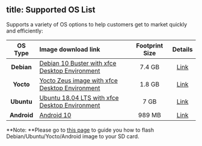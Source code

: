 title: Supported OS List
---

Supports a variety of OS options to help customers get to market quickly and efficiently:

|   OS Type   | Image download link                                          | Footprint Size |                           Details                            |
| :---------: | :----------------------------------------------------------- | :------------: | :----------------------------------------------------------: |
| **Debian**  | [Debian 10 Buster with xfce Desktop Environment ](https://hq0epm0west0us0storage.blob.core.windows.net/public/SMARC/LEC-PX30/Images/Debian/LEC-PX30-IPi-SMARC-Debian-10-xfce-2v6-20200924.zip) |     7.4 GB     | [Link](https://docs.ipi.wiki/smarc-ipi/ipi-smarc-px30/DebianImages.html) |
|  **Yocto**  | [Yocto Zeus image with xfce Desktop Environment](https://hq0epm0west0us0storage.blob.core.windows.net/public/SMARC/LEC-PX30/Images/Yocto/LEC-PX30-IPi-SMARC_Yocto-Zeus-v2.4_SD_20200909.zip) |     1.8 GB     | [Link](https://docs.ipi.wiki/smarc-ipi/ipi-smarc-px30/YoctoImages.html) |
| **Ubuntu**  | [Ubuntu 18.04 LTS with xfce Desktop Environment](https://hq0epm0west0us0storage.blob.core.windows.net/public/SMARC/LEC-PX30/Images/Ubuntu/LEC-PX30-iPI-SMARC-Ubuntu-18.04-SDCard-2v3-20200924.zip) |      7 GB      | [Link](https://docs.ipi.wiki/smarc-ipi/ipi-smarc-px30/UbuntuImages.html) |
| **Android** | [Android 10](https://hq0epm0west0us0storage.blob.core.windows.net/public/SMARC/LEC-PX30/Images/Android/LEC-PX30-IPI-SMARC_Android10_sdcard_2v6_20200916.zip) |     989 MB     | [Link](https://docs.ipi.wiki/smarc-ipi/ipi-smarc-px30/AndroidImages.html) |



**Note: **Please go to [this page](https://docs.ipi.wiki/smarc-ipi/ipi-smarc-px30/HowToFlashImage.html) to guide you how to flash Debian/Ubuntu/Yocto/Android image to your SD card.

